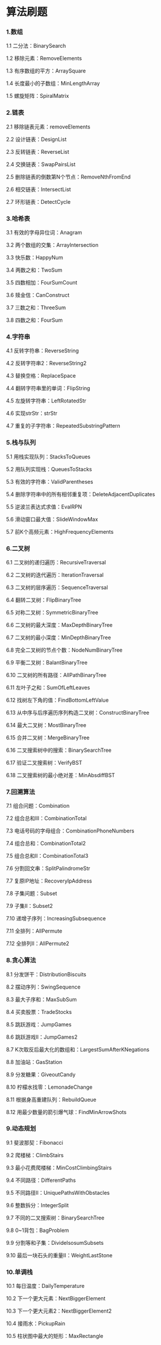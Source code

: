 # 算法刷题

### 1.数组

1.1 二分法：BinarySearch

1.2 移除元素：RemoveElements

1.3 有序数组的平方：ArraySquare

1.4 长度最小的子数组：MinLengthArray

1.5 螺旋矩阵：SpiralMatrix

### 2.链表

2.1 移除链表元素：removeElements

2.2 设计链表：DesignList

2.3 反转链表：ReverseList

2.4 交换链表：SwapPairsList

2.5 删除链表的倒数第N个节点：RemoveNthFromEnd

2.6 相交链表：IntersectList

2.7 环形链表：DetectCycle

### 3.哈希表

3.1 有效的字母异位词：Anagram

3.2 两个数组的交集：ArrayIntersection

3.3 快乐数：HappyNum

3.4 两数之和：TwoSum

3.5 四数相加：FourSumCount

3.6 赎金信：CanConstruct

3.7 三数之和：ThreeSum

3.8 四数之和：FourSum

### 4.字符串

4.1 反转字符串：ReverseString

4.2 反转字符串2：ReverseString2

4.3 替换空格：ReplaceSpace

4.4 翻转字符串里的单词：FlipString

4.5 左旋转字符串：LeftRotatedStr

4.6 实现strStr：strStr

4.7 重复的子字符串：RepeatedSubstringPattern

### 5.栈与队列

5.1 用栈实现队列：StacksToQueues

5.2 用队列实现栈：QueuesToStacks

5.3 有效的字符串：ValidParentheses

5.4 删除字符串中的所有相邻重复项：DeleteAdjacentDuplicates

5.5 逆波兰表达式求值：EvalRPN

5.6 滑动窗口最大值：SlideWindowMax

5.7 前K个高频元素：HighFrequencyElements

### 6.二叉树

6.1 二叉树的递归遍历：RecursiveTraversal

6.2 二叉树的迭代遍历：IterationTraversal

6.3 二叉树的层序遍历：SequenceTraversal

6.4 翻转二叉树：FlipBinaryTree

6.5 对称二叉树：SymmetricBinaryTree

6.6 二叉树的最大深度：MaxDepthBinaryTree

6.7 二叉树的最小深度：MinDepthBinaryTree

6.8 完全二叉树的节点个数：NodeNumBinaryTree

6.9 平衡二叉树：BalantBinaryTree

6.10 二叉树的所有路径：AllPathBinaryTree

6.11 左叶子之和：SumOfLeftLeaves

6.12 找树左下角的值：FindBottomLeftValue

6.13 从中序与后序遍历序列构造二叉树：ConstructBinaryTree

6.14 最大二叉树：MostBinaryTree

6.15 合并二叉树：MergeBinaryTree

6.16 二叉搜索树中的搜索：BinarySearchTree

6.17 验证二叉搜索树：VerifyBST

6.18 二叉搜索树的最小绝对差：MinAbsdiffBST

### 7.回溯算法

7.1 组合问题：Combination

7.2 组合总和III：CombinationTotal

7.3 电话号码的字母组合：CombinationPhoneNumbers

7.4 组合总和：CombinationTotal2

7.5 组合总和II：CombinationTotal3

7.6 分割回文串：SplitPalindromeStr

7.7 复原IP地址：RecoveryIpAddress

7.8 子集问题：Subset

7.9 子集II：Subset2

7.10 递增子序列：IncreasingSubsequence

7.11 全排列：AllPermute

7.12 全排列II：AllPermute2

### 8.贪心算法

8.1 分发饼干：DistributionBiscuits

8.2 摆动序列：SwingSequence

8.3 最大子序和：MaxSubSum

8.4 买卖股票：TradeStocks

8.5 跳跃游戏：JumpGames

8.6 跳跃游戏II：JumpGames2

8.7 K次取反后最大化的数组和：LargestSumAfterKNegations

8.8 加油站：GasStation

8.9 分发糖果：GiveoutCandy

8.10 柠檬水找零：LemonadeChange

8.11 根据身高重建队列：RebuildQueue

8.12 用最少数量的箭引爆气球：FindMinArrowShots

### 9.动态规划

9.1 斐波那契：Fibonacci

9.2 爬楼梯：ClimbStairs

9.3 最小花费爬楼梯：MinCostClimbingStairs

9.4 不同路径：DifferentPaths

9.5 不同路径II：UniquePathsWithObstacles

9.6 整数拆分：IntegerSplit

9.7 不同的二叉搜索树：BinarySearchTree

9.8 0~1背包：BagProblem

9.9 分割等和子集：DivideIsosumSubsets

9.10 最后一块石头的重量II：WeightLastStone

### 10.单调栈

10.1 每日温度：DailyTemperature

10.2 下一个更大元素：NextBiggerElement

10.3 下一个更大元素2：NextBiggerElement2

10.4 接雨水：PickupRain

10.5 柱状图中最大的矩形：MaxRectangle

